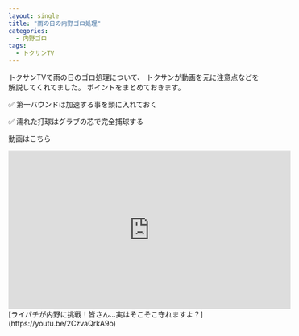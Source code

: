 ```yaml
---
layout: single
title: "雨の日の内野ゴロ処理"
categories:
  - 内野ゴロ
tags:
  - トクサンTV
---
```



トクサンTVで雨の日のゴロ処理について、
トクサンが動画を元に注意点などを解説してくれてました。
ポイントをまとめておきます。


✅ 第一バウンドは加速する事を頭に入れておく

✅ 濡れた打球はグラブの芯で完全捕球する


動画はこちら
<iframe width="560" height="315" src="https://www.youtube.com/embed/2CzvaQrkA9o" frameborder="0" allow="accelerometer; autoplay; encrypted-media; gyroscope; picture-in-picture" allowfullscreen></iframe>
[ライパチが内野に挑戦！皆さん…実はそこそこ守れますよ？](https://youtu.be/2CzvaQrkA9o)